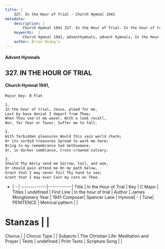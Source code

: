 ```yaml
---
title: |
    327. In the Hour of Trial - Church Hymnal 1941
metadata:
    description: |
        Church Hymnal 1941 327. In the Hour of Trial. In the hour of trial, Jesus, plead for me, Lest by base denial I depart from Thee; When Thou see'st me waver, With a look recall, Nor, for fear or favor, Suffer me to fall. 
    keywords:  |
        Church Hymnal 1941, adventhymnals, advent hymnals, In the Hour of Trial, In the hour of trial. 
    author: Brian Onang'o
---
```


#### Advent Hymnals
## 327. IN THE HOUR OF TRIAL
####  Church Hymnal 1941,

```txt
Major Key: B Flat

1.
In the hour of trial, Jesus, plead for me,
Lest by base denial I depart from Thee;
When Thou see'st me waver, With a look recall,
Nor, for fear or favor, Suffer me to fall.

2.
With forbidden pleasures Would this vain world charm;
Or its sordid treasures Spread to work me harm;
Bring to my remembrance Sad Gethsemane,
Or, in darker semblance, Cross-crowned Calvary.

3.
Should Thy mercy send me Sorrow, toil, and woe,
Or should pain attend me On my path below,
Grant that I may never Fail Thy hand to see;
Grant that I may ever Cast my care on Thee. 

```

- |   -  |
-------------|------------|
Title | In the Hour of Trial |
Key | C Major |
Titles | undefined |
First Line | In the hour of trial |
Author | James Mongtomery
Year | 1941
Composer| Spencer Lane |
Hymnal|  - |
Tune| PENITENCE |
Metrical pattern | |
# Stanzas |  |
Chorus |  |
Chorus Type |  |
Subjects | The Christian Life: Meditation and Prayer |
Texts | undefined |
Print Texts | 
Scripture Song |  |
    
